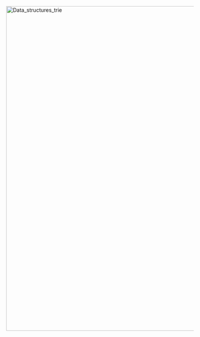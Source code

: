 <img width="874" alt="Data_structures_trie" src="https://github.com/VIK2395/DSA/assets/50545334/aa14ebbc-3295-494e-a4fd-06f02dbc113a">
